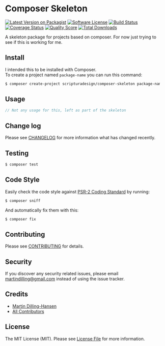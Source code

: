 # Composer Skeleton

[![Latest Version on Packagist][ico-version]][link-packagist]
[![Software License][ico-license]](LICENSE.md)
[![Build Status][ico-travis]][link-travis]
[![Coverage Status][ico-scrutinizer]][link-scrutinizer]
[![Quality Score][ico-code-quality]][link-code-quality]
[![Total Downloads][ico-downloads]][link-downloads]

A skeleton package for projects based on composer. For now just trying to see if this is working for me.

## Install

I intended this to be installed with Composer.  
To create a project named `package-name` you can run this command:

``` bash
$ composer create-project scripturadesign/composer-skeleton package-name --stability "dev" --no-interaction
```

## Usage

``` php
// Not any usage for this, left as part of the skeleton
```

## Change log

Please see [CHANGELOG](CHANGELOG.md) for more information what has changed recently.

## Testing

``` bash
$ composer test
```

## Code Style

Easily check the code style against [PSR-2 Coding Standard](https://github.com/php-fig/fig-standards/blob/master/accepted/PSR-2-coding-style-guide.md) by running:

``` bash
$ composer sniff
```

And automatically fix them with this:

``` bash
$ composer fix
```

## Contributing

Please see [CONTRIBUTING](CONTRIBUTING.md) for details.

## Security

If you discover any security related issues, please email martindilling@gmail.com instead of using the issue tracker.

## Credits

- [Martin Dilling-Hansen][link-author]
- [All Contributors][link-contributors]

## License

The MIT License (MIT). Please see [License File](LICENSE.md) for more information.

[ico-version]: https://img.shields.io/packagist/v/scripturadesign/composer-skeleton.svg?style=flat-square
[ico-license]: https://img.shields.io/badge/license-MIT-brightgreen.svg?style=flat-square
[ico-travis]: https://img.shields.io/travis/scripturadesign/composer-skeleton/master.svg?style=flat-square
[ico-scrutinizer]: https://img.shields.io/scrutinizer/coverage/g/scripturadesign/composer-skeleton.svg?style=flat-square
[ico-code-quality]: https://img.shields.io/scrutinizer/g/scripturadesign/composer-skeleton.svg?style=flat-square
[ico-downloads]: https://img.shields.io/packagist/dt/scripturadesign/composer-skeleton.svg?style=flat-square

[link-packagist]: https://packagist.org/packages/scripturadesign/composer-skeleton
[link-travis]: https://travis-ci.org/scripturadesign/composer-skeleton
[link-scrutinizer]: https://scrutinizer-ci.com/g/scripturadesign/composer-skeleton/code-structure
[link-code-quality]: https://scrutinizer-ci.com/g/scripturadesign/composer-skeleton
[link-downloads]: https://packagist.org/packages/scripturadesign/composer-skeleton
[link-author]: https://github.com/martindilling
[link-contributors]: ../../contributors
